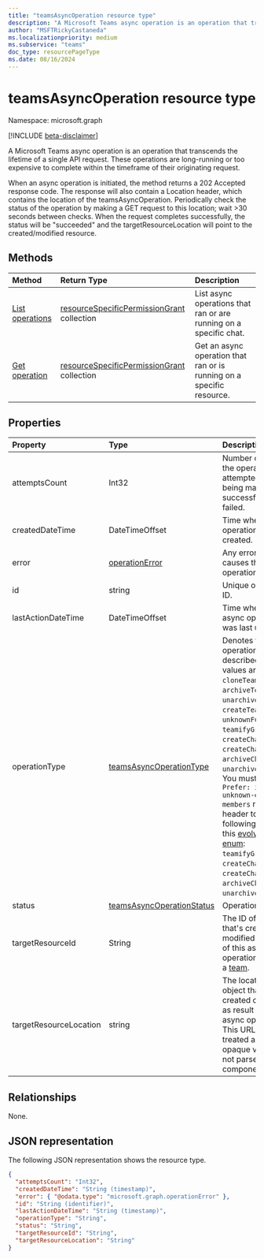 ```yaml
---
title: "teamsAsyncOperation resource type"
description: "A Microsoft Teams async operation is an operation that transcends the lifetime of a single API request. "
author: "MSFTRickyCastaneda"
ms.localizationpriority: medium
ms.subservice: "teams"
doc_type: resourcePageType
ms.date: 08/16/2024
---
```


# teamsAsyncOperation resource type

Namespace: microsoft.graph

[!INCLUDE [beta-disclaimer](../../includes/beta-disclaimer.md)]

A Microsoft Teams async operation is an operation that transcends the lifetime of a single API request. 
These operations are long-running or too expensive to complete within the timeframe of their originating request.

When an async operation is initiated, the method returns a 202 Accepted response code. 
The response will also contain a Location header, which contains the location of the teamsAsyncOperation. 
Periodically check the status of the operation by making a GET request to this location; wait >30 seconds between checks.
When the request completes successfully, the status will be "succeeded" and the targetResourceLocation will point to the created/modified resource.

## Methods

|  Method                                                                   |  Return Type                                                                     | Description                                                       | 
| :------------------------------------------------------------------------ | :------------------------------------------------------------------------------- | :---------------------------------------------------------------- |
| [List operations](../api/chat-list-operations.md)               | [resourceSpecificPermissionGrant](resourcespecificpermissiongrant.md) collection | List async operations that ran or are running on a specific chat. |
| [Get operation](../api/teamsasyncoperation-get.md)                   | [resourceSpecificPermissionGrant](resourcespecificpermissiongrant.md) collection | Get an async operation that ran or is running on a specific resource. |

## Properties

| Property | Type	| Description |
|:---------------|:--------|:----------|
|attemptsCount|Int32|Number of times the operation was attempted before being marked successful or failed.|
|createdDateTime|DateTimeOffset |Time when the operation was created.|
|error|[operationError](operationerror.md)|Any error that causes the async operation to fail.|
|id|string |Unique operation ID.|
|lastActionDateTime|DateTimeOffset |Time when the async operation was last updated.|
|operationType|[teamsAsyncOperationType](teamsasyncoperationtype.md) |Denotes the type of operation described. Possible values are: `invalid`, `cloneTeam`, `archiveTeam`, `unarchiveTeam`, `createTeam`, `unknownFutureValue`, `teamifyGroup`, `createChannel`, `createChat`, `archiveChannel`, `unarchiveChannel`. You must use the `Prefer: include-unknown-enum-members` request header to get the following values in this [evolvable enum](/graph/best-practices-concept#handling-future-members-in-evolvable-enumerations): `teamifyGroup`, `createChannel`, `createChat`, `archiveChannel`, `unarchiveChannel`.|
|status|[teamsAsyncOperationStatus](teamsasyncoperationstatus.md)| Operation status.|
|targetResourceId|String |The ID of the object that's created or modified as result of this async operation, typically a [team](../resources/team.md).|
|targetResourceLocation|string|The location of the object that's created or modified as result of this async operation. This URL should be treated as an opaque value and not parsed into its component paths.|

## Relationships
None.

## JSON representation

The following JSON representation shows the resource type.

<!-- {
  "blockType": "resource",
  "keyProperty": "id",
  "@odata.type": "microsoft.graph.teamsAsyncOperation"
}-->

```json
{
  "attemptsCount": "Int32",
  "createdDateTime": "String (timestamp)",
  "error": { "@odata.type": "microsoft.graph.operationError" },
  "id": "String (identifier)",
  "lastActionDateTime": "String (timestamp)",
  "operationType": "String",
  "status": "String",
  "targetResourceId": "String",
  "targetResourceLocation": "String"
}
```

<!-- uuid: 20fd7863-9545-40d4-ae8f-fee2d115a690
2015-10-25 14:57:30 UTC -->
<!--
{
  "type": "#page.annotation",
  "description": "teams async operation resource",
  "keywords": "",
  "section": "documentation",
  "tocPath": "",
  "suppressions": []
}
-->


